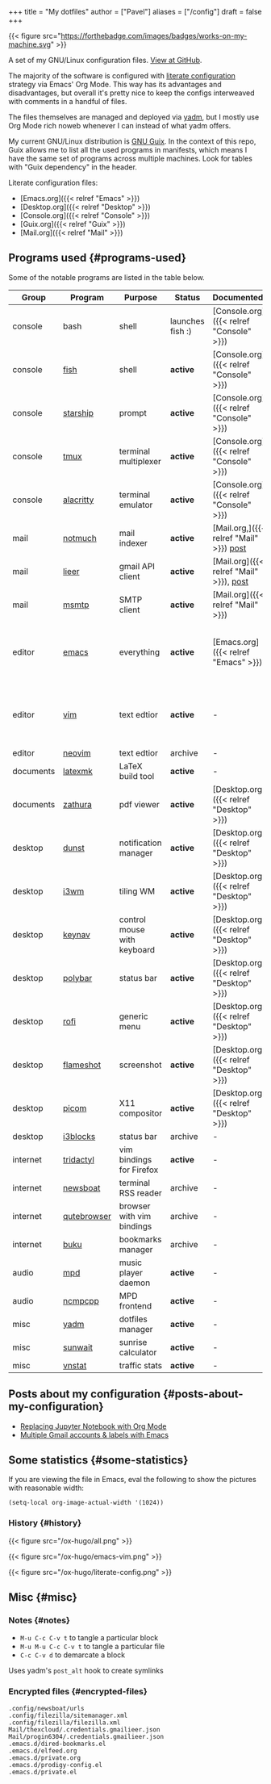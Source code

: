 +++
title = "My dotfiles"
author = ["Pavel"]
aliases = ["/config"]
draft = false
+++

{{< figure src="https://forthebadge.com/images/badges/works-on-my-machine.svg" >}}

A set of my GNU/Linux configuration files. [View at GitHub](https://github.com/SqrtMinusOne/dotfiles).

The majority of the software is configured with [literate configuration](https://leanpub.com/lit-config/read) strategy via Emacs' Org Mode. This way has its advantages and disadvantages, but overall it's pretty nice to keep the configs interweaved with comments in a handful of files.

The files themselves are managed and deployed via [yadm](https://yadm.io/), but I mostly use Org Mode rich noweb whenever I can instead of what yadm offers.

My current GNU/Linux distribution is [GNU Guix](https://guix.gnu.org/). In the context of this repo, Guix allows me to list all the used programs in manifests, which means I have the same set of programs across multiple machines. Look for tables with "Guix dependency" in the header.

Literate configuration files:

-   [Emacs.org]({{< relref "Emacs" >}})
-   [Desktop.org]({{< relref "Desktop" >}})
-   [Console.org]({{< relref "Console" >}})
-   [Guix.org]({{< relref "Guix" >}})
-   [Mail.org]({{< relref "Mail" >}})


## Programs used {#programs-used}

Some of the notable programs are listed in the table below.

| Group     | Program                                                 | Purpose                     | Status           | Documented?                                                                                 | Notes                                                     |
|-----------|---------------------------------------------------------|-----------------------------|------------------|---------------------------------------------------------------------------------------------|-----------------------------------------------------------|
| console   | bash                                                    | shell                       | launches fish :) | [Console.org]({{< relref "Console" >}})                                                     |                                                           |
| console   | [fish](https://fishshell.com/)                          | shell                       | **active**       | [Console.org]({{< relref "Console" >}})                                                     |                                                           |
| console   | [starship](https://github.com/starship/starship)        | prompt                      | **active**       | [Console.org]({{< relref "Console" >}})                                                     |                                                           |
| console   | [tmux](https://github.com/tmux/tmux)                    | terminal multiplexer        | **active**       | [Console.org]({{< relref "Console" >}})                                                     |                                                           |
| console   | [alacritty](https://github.com/alacritty/alacritty)     | terminal emulator           | **active**       | [Console.org]({{< relref "Console" >}})                                                     |                                                           |
| mail      | [notmuch](https://notmuchmail.org/)                     | mail indexer                | **active**       | [Mail.org,]({{< relref "Mail" >}}) [post](https://sqrtminusone.xyz/posts/2021-02-27-gmail/) |                                                           |
| mail      | [lieer](https://github.com/gauteh/lieer)                | gmail API client            | **active**       | [Mail.org]({{< relref "Mail" >}}), [post](https://sqrtminusone.xyz/posts/2021-02-27-gmail/) | credentials are encrypted                                 |
| mail      | [msmtp](https://marlam.de/msmtp/)                       | SMTP client                 | **active**       | [Mail.org]({{< relref "Mail" >}})                                                           |                                                           |
| editor    | [emacs](https://www.gnu.org/software/emacs/)            | everything                  | **active**       | [Emacs.org]({{< relref "Emacs" >}})                                                         | GitHub renders .org files without labels and `tangle: no` |
| editor    | [vim](https://www.vim.org/)                             | text edtior                 | **active**       | -                                                                                           | A minimal config to have a lightweight terminal $EDITOR   |
| editor    | [neovim](https://neovim.io/)                            | text edtior                 | archive          | -                                                                                           |                                                           |
| documents | [latexmk](https://mg.readthedocs.io/latexmk.html)       | LaTeX build tool            | **active**       | -                                                                                           |                                                           |
| documents | [zathura](https://pwmt.org/projects/zathura/)           | pdf viewer                  | **active**       | [Desktop.org]({{< relref "Desktop" >}})                                                     |                                                           |
| desktop   | [dunst](https://github.com/dunst-project/dunst)         | notification manager        | **active**       | [Desktop.org]({{< relref "Desktop" >}})                                                     |                                                           |
| desktop   | [i3wm](https://i3wm.org/)                               | tiling WM                   | **active**       | [Desktop.org]({{< relref "Desktop" >}})                                                     |                                                           |
| desktop   | [keynav](https://github.com/jordansissel/keynav)        | control mouse with keyboard | **active**       | [Desktop.org]({{< relref "Desktop" >}})                                                     |                                                           |
| desktop   | [polybar](https://github.com/polybar/polybar)           | status bar                  | **active**       | [Desktop.org]({{< relref "Desktop" >}})                                                     |                                                           |
| desktop   | [rofi](https://github.com/davatorium/rofi)              | generic menu                | **active**       | [Desktop.org]({{< relref "Desktop" >}})                                                     |                                                           |
| desktop   | [flameshot](https://github.com/flameshot-org/flameshot) | screenshot                  | **active**       | [Desktop.org]({{< relref "Desktop" >}})                                                     |                                                           |
| desktop   | [picom](https://github.com/yshui/picom)                 | X11 compositor              | **active**       | [Desktop.org]({{< relref "Desktop" >}})                                                     |                                                           |
| desktop   | [i3blocks](https://github.com/vivien/i3blocks)          | status bar                  | archive          | -                                                                                           |                                                           |
| internet  | [tridactyl](https://github.com/tridactyl/tridactyl)     | vim bindings for Firefox    | **active**       | -                                                                                           | templated with yadm                                       |
| internet  | [newsboat](https://newsboat.org/)                       | terminal RSS reader         | archive          | -                                                                                           | urls are encrypted                                        |
| internet  | [qutebrowser](https://qutebrowser.org/)                 | browser with vim bindings   | archive          | -                                                                                           |                                                           |
| internet  | [buku](https://github.com/jarun/buku)                   | bookmarks manager           | archive          | -                                                                                           |                                                           |
| audio     | [mpd](https://www.musicpd.org/)                         | music player daemon         | **active**       | -                                                                                           |                                                           |
| audio     | [ncmpcpp](https://github.com/ncmpcpp/ncmpcpp)           | MPD frontend                | **active**       | -                                                                                           |                                                           |
| misc      | [yadm](https://yadm.io)                                 | dotfiles manager            | **active**       | -                                                                                           |                                                           |
| misc      | [sunwait](https://github.com/risacher/sunwait)          | sunrise calculator          | **active**       | -                                                                                           |                                                           |
| misc      | [vnstat](https://github.com/vergoh/vnstat)              | traffic stats               | **active**       | -                                                                                           |                                                           |


## Posts about my configuration {#posts-about-my-configuration}

-   [Replacing Jupyter Notebook with Org Mode](https://sqrtminusone.xyz/posts/2021-05-01-org-python/)
-   [Multiple Gmail accounts & labels with Emacs](https://sqrtminusone.xyz/posts/2021-02-27-gmail/)


## Some statistics {#some-statistics}

If you are viewing the file in Emacs, eval the following to show the pictures with reasonable width:

```elisp
(setq-local org-image-actual-width '(1024))
```


### History {#history}

{{< figure src="/ox-hugo/all.png" >}}

{{< figure src="/ox-hugo/emacs-vim.png" >}}

{{< figure src="/ox-hugo/literate-config.png" >}}


## Misc {#misc}


### Notes {#notes}

-   `M-u C-c C-v t` to tangle a particular block
-   `M-u M-u C-c C-v t` to tangle a particular file
-   `C-c C-v d` to demarcate a block

Uses yadm's `post_alt` hook to create symlinks


### Encrypted files {#encrypted-files}

```text
.config/newsboat/urls
.config/filezilla/sitemanager.xml
.config/filezilla/filezilla.xml
Mail/thexcloud/.credentials.gmailieer.json
Mail/progin6304/.credentials.gmailieer.json
.emacs.d/dired-bookmarks.el
.emacs.d/elfeed.org
.emacs.d/private.org
.emacs.d/prodigy-config.el
.emacs.d/private.el
```